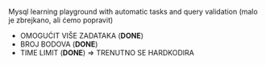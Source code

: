 Mysql learning playground with automatic tasks and query validation (malo je zbrejkano, ali ćemo popravit)
- OMOGUĆIT VIŠE ZADATAKA (**DONE**)
- BROJ BODOVA (**DONE**)
- TIME LIMIT (**DONE**) => TRENUTNO SE HARDKODIRA

